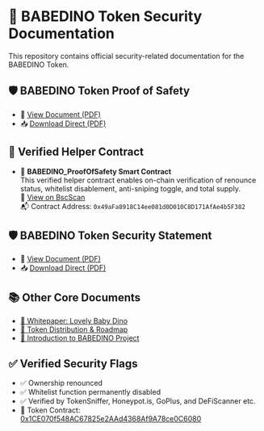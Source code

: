 # 📄 BABEDINO Token Security Documentation

This repository contains official security-related documentation for the BABEDINO Token.

## 🛡️ BABEDINO Token Proof of Safety

- 📄 [View Document (PDF)](https://github.com/babedino/docs/blob/main/BABEDINO_ProofOfSafety.pdf)
- 📥 [Download Direct (PDF)](https://raw.githubusercontent.com/babedino/docs/main/BABEDINO_ProofOfSafety.pdf)

## 🔧 Verified Helper Contract

- 📘 **BABEDINO_ProofOfSafety Smart Contract**  
  This verified helper contract enables on-chain verification of renounce status, whitelist disablement, anti-sniping toggle, and total supply.  
  🔗 [View on BscScan](https://bscscan.com/address/0x49afa8918c14ee081d0d010c8d171afae4b5f382#code)  
  📬 Contract Address: `0x49aFa8918C14ee081d0D010C8D171AfAe4b5F382`

## 🛡️ BABEDINO Token Security Statement

- 📄 [View Document (PDF)](https://github.com/babedino/docs/blob/main/BABEDINO_Token_Security_Statement.pdf)
- 📥 [Download Direct (PDF)](https://raw.githubusercontent.com/babedino/docs/main/BABEDINO_Token_Security_Statement.pdf)

## 📚 Other Core Documents

- [📘 Whitepaper: Lovely Baby Dino](https://github.com/babedino/docs/blob/main/Whitepaper_Lovely_Baby_Dino_BABEDINO.pdf)
- [🧭 Token Distribution & Roadmap](https://github.com/babedino/docs/blob/main/Token_Distribution_and_Roadmap.pdf)
- [📄 Introduction to BABEDINO Project](https://github.com/babedino/docs/blob/main/Introduction.pdf)

## ✅ Verified Security Flags

- ✅ Ownership renounced  
- ✅ Whitelist function permanently disabled  
- ✅ Verified by TokenSniffer, Honeypot.is, GoPlus, and DeFiScanner etc.  
- 🔗 Token Contract: [0x1CE070f548AC67825e2AAd4368Af9A78ce0C6080](https://bscscan.com/token/0x1CE070f548AC67825e2AAd4368Af9A78ce0C6080)
